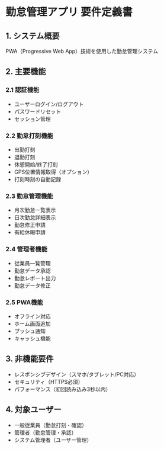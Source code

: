 # 勤怠管理アプリ 要件定義書

## 1. システム概要
PWA（Progressive Web App）技術を使用した勤怠管理システム

## 2. 主要機能

### 2.1 認証機能
- ユーザーログイン/ログアウト
- パスワードリセット
- セッション管理

### 2.2 勤怠打刻機能
- 出勤打刻
- 退勤打刻
- 休憩開始/終了打刻
- GPS位置情報取得（オプション）
- 打刻時刻の自動記録

### 2.3 勤怠管理機能
- 月次勤怠一覧表示
- 日次勤怠詳細表示
- 勤怠修正申請
- 有給休暇申請

### 2.4 管理者機能
- 従業員一覧管理
- 勤怠データ承認
- 勤怠レポート出力
- 勤怠データ修正

### 2.5 PWA機能
- オフライン対応
- ホーム画面追加
- プッシュ通知
- キャッシュ機能

## 3. 非機能要件
- レスポンシブデザイン（スマホ/タブレット/PC対応）
- セキュリティ（HTTPS必須）
- パフォーマンス（初回読み込み3秒以内）

## 4. 対象ユーザー
- 一般従業員（勤怠打刻・確認）
- 管理者（勤怠管理・承認）
- システム管理者（ユーザー管理）
